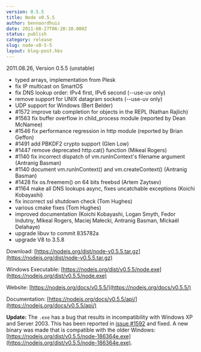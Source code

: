 ```yaml
---
version: 0.5.5
title: Node v0.5.5
author: bennoordhuis
date: 2011-08-27T06:20:10.000Z
status: publish
category: release
slug: node-v0-5-5
layout: blog-post.hbs
---
```


2011.08.26, Version 0.5.5 (unstable)

- typed arrays, implementation from Plesk
- fix IP multicast on SmartOS
- fix DNS lookup order: IPv4 first, IPv6 second (--use-uv only)
- remove support for UNIX datagram sockets (--use-uv only)
- UDP support for Windows (Bert Belder)
- #1572 improve tab completion for objects in the REPL (Nathan Rajlich)
- #1563 fix buffer overflow in child_process module (reported by Dean McNamee)
- #1546 fix performance regression in http module (reported by Brian Geffon)
- #1491 add PBKDF2 crypto support (Glen Low)
- #1447 remove deprecated http.cat() function (Mikeal Rogers)
- #1140 fix incorrect dispatch of vm.runInContext's filename argument (Antranig Basman)
- #1140 document vm.runInContext() and vm.createContext() (Antranig Basman)
- #1428 fix os.freemem() on 64 bits freebsd (Artem Zaytsev)
- #1164 make all DNS lookups async, fixes uncatchable exceptions (Koichi Kobayashi)
- fix incorrect ssl shutdown check (Tom Hughes)
- various cmake fixes (Tom Hughes)
- improved documentation (Koichi Kobayashi, Logan Smyth, Fedor Indutny, Mikeal Rogers, Maciej Małecki, Antranig Basman, Mickaël Delahaye)
- upgrade libuv to commit 835782a
- upgrade V8 to 3.5.8

Download: [https://nodejs.org/dist/node-v0.5.5.tar.gz](https://nodejs.org/dist/node-v0.5.5.tar.gz)

Windows Executable: [https://nodejs.org/dist/v0.5.5/node.exe](https://nodejs.org/dist/v0.5.5/node.exe)

Website: [https://nodejs.org/docs/v0.5.5/](https://nodejs.org/docs/v0.5.5/)

Documentation: [https://nodejs.org/docs/v0.5.5/api/](https://nodejs.org/docs/v0.5.5/api/)

**Update:** The `.exe` has a bug that results in incompatibility with Windows XP and Server 2003. This has been reported in [issue #1592](https://github.com/joyent/node/issues/1592) and fixed. A new binary was made that is compatible with the older Windows: [https://nodejs.org/dist/v0.5.5/node-186364e.exe](https://nodejs.org/dist/v0.5.5/node-186364e.exe).
